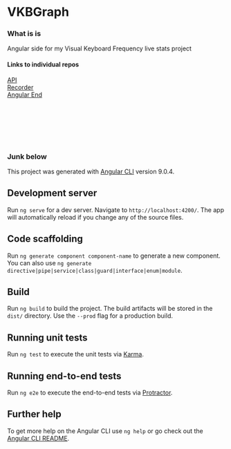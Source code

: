 # VKBGraph

### What is is
Angular side for my Visual Keyboard Frequency live stats project

#### Links to individual repos
<a href="https://github.com/KeithRitter/VisualKeyboardAPI">API</a>
<br>
<a href="https://github.com/KeithRitter/VisualKeyboardRecorder">Recorder</a>
<br>
<a href="https://github.com/KeithRitter/VisualKeyboardFreq">Angular End</a>
</br>
</br>
</br>
</br>
</br>
</br>
</br>
### Junk below
This project was generated with [Angular CLI](https://github.com/angular/angular-cli) version 9.0.4.

## Development server

Run `ng serve` for a dev server. Navigate to `http://localhost:4200/`. The app will automatically reload if you change any of the source files.

## Code scaffolding

Run `ng generate component component-name` to generate a new component. You can also use `ng generate directive|pipe|service|class|guard|interface|enum|module`.

## Build

Run `ng build` to build the project. The build artifacts will be stored in the `dist/` directory. Use the `--prod` flag for a production build.

## Running unit tests

Run `ng test` to execute the unit tests via [Karma](https://karma-runner.github.io).

## Running end-to-end tests

Run `ng e2e` to execute the end-to-end tests via [Protractor](http://www.protractortest.org/).

## Further help

To get more help on the Angular CLI use `ng help` or go check out the [Angular CLI README](https://github.com/angular/angular-cli/blob/master/README.md).
